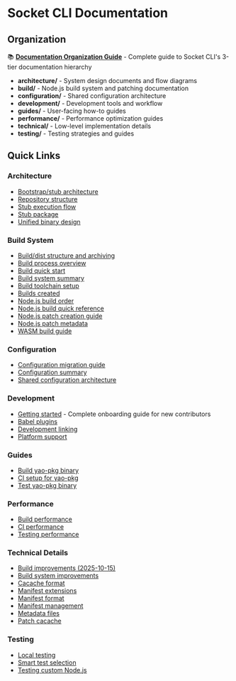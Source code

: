 # Socket CLI Documentation

## Organization

📚 **[Documentation Organization Guide](documentation-organization.md)** - Complete guide to Socket CLI's 3-tier documentation hierarchy

- **architecture/** - System design documents and flow diagrams
- **build/** - Node.js build system and patching documentation
- **configuration/** - Shared configuration architecture
- **development/** - Development tools and workflow
- **guides/** - User-facing how-to guides
- **performance/** - Performance optimization guides
- **technical/** - Low-level implementation details
- **testing/** - Testing strategies and guides

## Quick Links

### Architecture
- [Bootstrap/stub architecture](architecture/bootstrap-stub.md)
- [Repository structure](architecture/repository.md)
- [Stub execution flow](architecture/stub-execution.md)
- [Stub package](architecture/stub-package.md)
- [Unified binary design](architecture/unified-binary.md)

### Build System
- [Build/dist structure and archiving](build/build-dist-structure.md)
- [Build process overview](build/build-process.md)
- [Build quick start](build/build-quick-start.md)
- [Build system summary](build/build-system-summary.md)
- [Build toolchain setup](build/build-toolchain-setup.md)
- [Builds created](build/builds-created.md)
- [Node.js build order](build/node-build-order-explained.md)
- [Node.js build quick reference](build/node-build-quick-reference.md)
- [Node.js patch creation guide](build/node-patch-creation-guide.md)
- [Node.js patch metadata](build/node-patch-metadata.md)
- [WASM build guide](build/wasm-build-guide.md)

### Configuration
- [Configuration migration guide](configuration/configuration-migration.md)
- [Configuration summary](configuration/configuration-summary.md)
- [Shared configuration architecture](configuration/shared-configuration-architecture.md)

### Development
- [Getting started](development/getting-started.md) - Complete onboarding guide for new contributors
- [Babel plugins](development/babel-plugins.md)
- [Development linking](development/linking.md)
- [Platform support](development/platform-support.md)

### Guides
- [Build yao-pkg binary](guides/yao-pkg-build.md)
- [CI setup for yao-pkg](guides/yao-pkg-ci.md)
- [Test yao-pkg binary](guides/testing-yao-pkg.md)

### Performance
- [Build performance](performance/performance-build.md)
- [CI performance](performance/performance-ci.md)
- [Testing performance](performance/performance-testing.md)

### Technical Details
- [Build improvements (2025-10-15)](technical/build-improvements-2025-10-15.md)
- [Build system improvements](technical/build-system-improvements.md)
- [Cacache format](technical/cacache-format.md)
- [Manifest extensions](technical/manifest-extensions.md)
- [Manifest format](technical/manifest-format.md)
- [Manifest management](technical/manifest-management.md)
- [Metadata files](technical/metadata-files.md)
- [Patch cacache](technical/patch-cacache.md)

### Testing
- [Local testing](testing/local-testing.md)
- [Smart test selection](testing/smart-test-selection.md)
- [Testing custom Node.js](testing/testing-custom-node.md)
